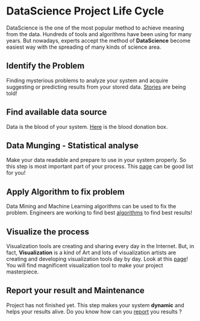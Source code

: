 # DataScience Project Life Cycle

DataScience is the one of the most popular method to achieve meaning from the data. Hundreds of tools and algorithms have been using for many years. But nowadays, experts accept the method of **DataScience** become easiest way with the spreading of many kinds of science area.

## Identify the Problem

Finding mysterious problems to analyze your system and acquire suggesting or predicting results from your stored data. [Stories](https://github.com/okulbilisim/awesome-datascience/blob/master/Identifying-Problems.md) are being told!

## Find available data source

Data is the blood of your system.  [Here](https://github.com/okulbilisim/awesome-datascience#data-sets) is the blood donation box.

## Data Munging - Statistical analyse

Make your data readable and prepare to use in your system properly. So this step is most important part of your process. This [page](https://github.com/okulbilisim/awesome-datascience/blob/master/DataMunging.md) can be good list for you!  

## Apply Algorithm to fix problem

Data Mining and Machine Learning algorithms can be used to fix the problem. Engineers are working to find best [algorithms](https://github.com/okulbilisim/awesome-datascience/blob/master/Algorithms.md) to find best results!

## Visualize the process

Visualization tools are creating and sharing every day in the Internet. But, in fact, **Visualization** is  a kind of Art and lots of visualization artists are creating and developing visualization tools day by day. Look at this [page](https://github.com/okulbilisim/awesome-datascience/blob/master/Visualization.md)! You will find magnificent visualization tool to make your project masterpiece.

## Report your result and Maintenance 

 Project has not finished yet. This step makes your system **dynamic** and helps your results alive. Do you know how can you [report](https://github.com/okulbilisim/awesome-datascience/blob/master/Report-your-result.md) you results ?
